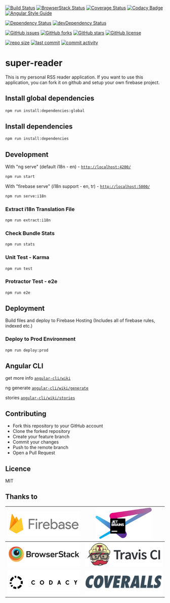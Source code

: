 [![Build Status](https://travis-ci.org/supermurat/super-reader.svg?branch=master)](https://travis-ci.org/supermurat/super-reader)
[![BrowserStack Status](https://automate.browserstack.com/badge.svg?badge_key=dE92a1lOcnZxMG9NMll2SDIzZzlEZmxBNjNUaFBzeXQrTnFEdWRKSW1iaz0tLVZucm5qLzFtQmlWVVYwQ2VmeWtBSXc9PQ==--c37874dfcb66631639e45a22460ff76a244ba707)](https://automate.browserstack.com/public-build/dE92a1lOcnZxMG9NMll2SDIzZzlEZmxBNjNUaFBzeXQrTnFEdWRKSW1iaz0tLVZucm5qLzFtQmlWVVYwQ2VmeWtBSXc9PQ==--c37874dfcb66631639e45a22460ff76a244ba707)
[![Coverage Status](https://coveralls.io/repos/github/supermurat/super-reader/badge.svg?branch=master)](https://coveralls.io/github/supermurat/super-reader?branch=master)
[![Codacy Badge](https://api.codacy.com/project/badge/Grade/b86f0a97369148a79b87818359dd0aa9)](https://www.codacy.com/manual/supermurat/super-reader?utm_source=github.com&amp;utm_medium=referral&amp;utm_content=supermurat/super-reader&amp;utm_campaign=Badge_Grade)
[![Angular Style Guide](https://mgechev.github.io/angular2-style-guide/images/badge.svg)](https://angular.io/styleguide)

[![Dependency Status](https://david-dm.org/supermurat/super-reader.svg)](https://david-dm.org/supermurat/super-reader)
[![devDependency Status](https://david-dm.org/supermurat/super-reader/dev-status.svg)](https://david-dm.org/supermurat/super-reader?type=dev)

[![GitHub issues](https://img.shields.io/github/issues/supermurat/super-reader.svg)](https://github.com/supermurat/super-reader/issues)
[![GitHub forks](https://img.shields.io/github/forks/supermurat/super-reader.svg)](https://github.com/supermurat/super-reader/network)
[![GitHub stars](https://img.shields.io/github/stars/supermurat/super-reader.svg)](https://github.com/supermurat/super-reader/stargazers)
[![GitHub license](https://img.shields.io/github/license/supermurat/super-reader.svg)](https://github.com/supermurat/super-reader/blob/master/LICENSE)

[![repo size](https://img.shields.io/github/repo-size/supermurat/super-reader.svg)](https://github.com/supermurat/super-reader)
[![last commit](https://img.shields.io/github/last-commit/supermurat/super-reader.svg)](https://github.com/supermurat/super-reader/commits/master)
[![commit activity](https://img.shields.io/github/commit-activity/w/supermurat/super-reader.svg)](https://github.com/supermurat/super-reader/commits/master)

# super-reader
This is my personal RSS reader application. 
If you want to use this application, 
you can fork it on github 
and setup your own firebase project.

## Install global dependencies
```sh
npm run install:dependencies:global
```

## Install dependencies
```sh
npm run install:dependencies
```

## Development
With "ng serve" (default i18n - en) - [`http://localhost:4200/`](http://localhost:4200/)
```sh
npm run start
```
With "firebase serve" (i18n support - en, tr) - [`http://localhost:5000/`](http://localhost:5000/)
```sh
npm run serve:i18n
```

### Extract i18n Translation File
```sh
npm run extract:i18n
```

### Check Bundle Stats
```sh
npm run stats
```

### Unit Test - Karma
```sh
npm run test
```

### Protractor Test - e2e 
```sh
npm run e2e
```

## Deployment

Build files and deploy to Firebase Hosting 
(Includes all of firebase rules, indexed etc.)
### Deploy to Prod Environment
```sh
npm run deploy:prod
```

## Angular CLI
get more info [`angular-cli/wiki`](https://github.com/angular/angular-cli/wiki)

ng generate [`angular-cli/wiki/generate`](https://github.com/angular/angular-cli/wiki/generate)

stories [`angular-cli/wiki/stories`](https://github.com/angular/angular-cli/wiki/stories)

## Contributing
- Fork this repository to your GitHub account
- Clone the forked repository
- Create your feature branch
- Commit your changes
- Push to the remote branch
- Open a Pull Request

## Licence

MIT

## Thanks to
| [![Google Firebase](/docs/images/firebase.png "Google Firebase")](https://firebase.google.com/)              | [![JetBrains](/docs/images/jetbrains.png "JetBrains")](https://www.jetbrains.com/?from=SuperFirebaseAngular)                                                                              |
| ---                                                                                            | ---                                                                                |
| [![Browser Stack](/docs/images/browserstack.png "Browser Stack")](https://www.browserstack.com/) | [![Travis-CI](/docs/images/travis-ci.png "Travis-CI")](https://www.travis-ci.org/) |
| [![Codacy](/docs/images/codacy.png "Codacy")](https://www.codacy.com/)                         | [![Coveralls](/docs/images/coveralls.png "Coveralls")](https://coveralls.io/)      |
